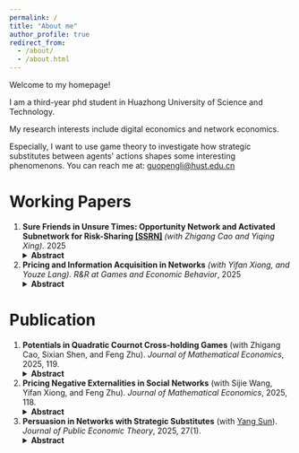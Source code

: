 ```yaml
---
permalink: /
title: "About me"
author_profile: true
redirect_from: 
  - /about/
  - /about.html
---
```

Welcome to my homepage!

I am a third-year phd student in Huazhong University of Science and Technology.

My research interests include digital economics and network economics.

Especially, I want to use game theory to investigate how strategic substitutes between agents' actions shapes some interesting phenomenons. You can reach me at: guopengli@hust.edu.cn


# Working Papers
<ol>

<li>
  <strong>Sure Friends in Unsure Times: Opportunity Network and Activated Subnetwork for Risk-Sharing <a href="https://papers.ssrn.com/sol3/papers.cfm?abstract_id=5132125" target="_blank">[SSRN]</a> </strong>  
  <em>(with Zhigang Cao and Yiqing Xing).</em> 2025
  <details>
    <summary><strong>Abstract</strong></summary>
    <p>
      In a favor exchange (informal risk-sharing) environment, we distinguish an opportunity network from an endogenously activated subnetwork, the former captures pairs of agents who can potentially help each other while the latter represents those who actually provide assistance in equilibrium. We show that an activated subnetwork normally consists of like friends, each having a moderate and similar number of activated links, even when they have diverse degrees in the opportunity network. We find that trees and preferential-attachment networks are generally ineffective for risk-sharing. We also show that an increase in the intensity of negative shocks does not necessarily lead to a decline in social welfare.
    </p>
  </details>
</li>



  
  <li>
    <strong>Pricing and Information Acquisition in Networks</strong>  
    <em>(with Yifan Xiong, and Youze Lang).</em> 
    <em>R&R at Games and Economic Behavior</em>, 2025
    <details>
      <summary><strong>Abstract</strong></summary>
      <p> This paper investigates how a monopolist strategically acquires information from networked consumers with correlated preferences using discriminatory or uniform pricing schemes. Under uniform pricing, the optimal information acquisition problem can
be efficiently solved in polynomial time by iteratively selecting consumers with the
highest Katz-Bonacich centrality. By contrast, under discriminatory pricing, the prob-
lem is generally NP-hard. However, in typical networks, such as complete bipartite,
core-periphery, and nested-split networks, the optimal targeted group can be charac-
terized in a straightforward manner: the monopolist simply prioritizes consumers with
higher degrees. A comparative analysis shows that the size of the optimal targeted
group decreases with information cost but follows an inverted U-shape with respect to
preference correlation. Allowing the monopolist to acquire information always reduces
welfare under discriminatory pricing, whereas under uniform pricing, the impact is not
necessarily negative.
      </p>
    </details>
  </li>

</ol>


# Publication

<ol>
  <li>
    <strong>Potentials in Quadratic Cournot Cross-holding Games</strong> (with Zhigang Cao, Sixian Shen, and Feng Zhu). <em>Journal of Mathematical Economics</em>, 2025, 119.
    <details>
      <summary><strong>Abstract</strong></summary>
      <p>
        Do firms in an oligopoly market behave “as if” they were maximizing a common fictitious objective function, as in perfect competition and monopoly? The answer is yes under certain mild technical conditions (Slade, 1994). That is, in terms of Monderer and Shapley (1996), the Cournot competition is a potential game. In this paper, we ask the same question for Cournot competition with quadratic payoff functions and cross-holdings, an important variant of the oligopoly market. We find that, for various potential functions, the question can be more easily understood from the structure of the influence network, which is constructed from the cross-holding network. Roughly, we find that the Cournot competition with cross-holdings is a potential game if and only if the influence network is symmetric in certain generalized sense. Extending the model to Cournot competition with both overlapping ownership and product differentiation, we find that the previous results still hold. We also provide two applications of our results.
      </p>
    </details>
  </li>

  <li>
    <strong>Pricing Negative Externalities in Social Networks</strong> (with Sijie Wang, Yifan Xiong, and Feng Zhu). <em>Journal of Mathematical Economics</em>, 2025, 118.
    <details>
      <summary><strong>Abstract</strong></summary>
      <p>
        We explore optimal monopoly pricing in the presence of local negative externalities among agents’ consumption. A monopolist first sets personalized prices, and consumers then simultaneously determine consumption levels. When network externalities are relatively small, the complement graph of the social network plays a key role in characterizing the equilibrium. Optimal prices are uniform when the production cost is linear and proportional to agents’ Katz-Bonacich centralities in the complement network when the production cost is convex. We further connect agents’ consumption with their degrees in several typical networks. The firm’s profit and total consumption decrease with network density, although the consumption of a specific agent may not decrease accordingly. Furthermore, in the context of directed networks, the monopolist charges higher prices to agents who generate substantial externalities for others without being reciprocally influenced. We also apply our model to the case involving large network externalities, where the monopolist exclusively sells products to consumers who constitute a maximum independent set.
      </p>
    </details>
  </li>

  <li>
    <strong>Persuasion in Networks with Strategic Substitutes</strong> (with <a href="https://ecosunyang.weebly.com/" target="_blank">Yang Sun</a>). <em>Journal of Public Economic Theory</em>, 2025, 27(1).
    <details>
      <summary><strong>Abstract</strong></summary>
      <p>
        We study Bayesian persuasion with local strategic substitutes in networks. A designer commits to a public signal to maximize total activity. Equilibria are characterized by the network’s maximum k insulated sets for each realization. We solve the optimal information structure and characterize beneficial persuasion. While agents individually prefer higher states, the designer’s payoff is non-monotonic in the posterior mean due to substitution effects. This provides a rationale for downplaying mechanisms—revealing low states truthfully and mixing signals when high. Moreover, for tree, nested split, and core-periphery networks, the designer strictly benefits if the prior mean insulated set size is less than the highest state set size.
      </p>
    </details>
  </li>
</ol>



